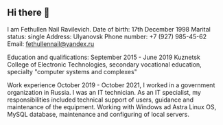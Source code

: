 ## Hi there 👋

I am Fethullen Nail Ravilevich.
Date of birth: 17th December 1998 	Marital status: single
Address:  Ulyanovsk 
Phone number: +7 (927) 985-45-62	
Email: fethullennail@yandex.ru 

Education and qualifications:
September 2015 - June 2019
Kuznetsk College of Electronic Technologies, secondary vocational education, specialty "computer systems and complexes"

Work experience 
October 2019 - October 2021, I worked in a government organization in Russia. I was an IT technician. 
As an IT specialist, my responsibilities included technical support of users, guidance and maintenance of the equipment. Working with Windows ad Astra Linux OS, MySQL database, maintenance and configuring of local servers.

<!--
**Nail1798/Nail1798** is a ✨ _special_ ✨ repository because its `README.md` (this file) appears on your GitHub profile.

Here are some ideas to get you started:

- 🔭 I’m currently working on ...
- 🌱 I’m currently learning ...
- 👯 I’m looking to collaborate on ...
- 🤔 I’m looking for help with ...
- 💬 Ask me about ...
- 📫 How to reach me: ...
- 😄 Pronouns: ...
- ⚡ Fun fact: ...
-->

